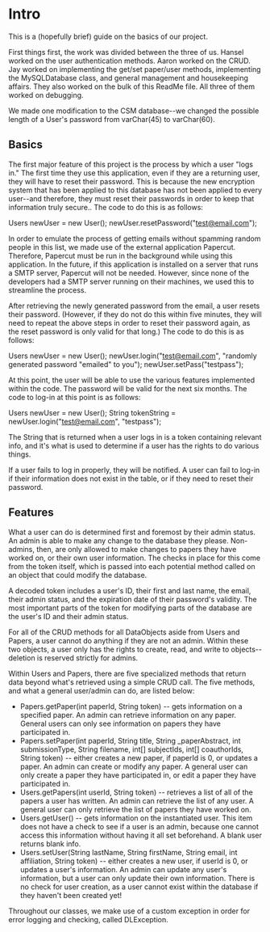 # Intro

This is a (hopefully brief) guide on the basics of our project.

First things first, the work was divided between the three of us. Hansel worked on the user authentication methods. Aaron worked on the CRUD. Jay worked on implementing the get/set paper/user methods, implementing the MySQLDatabase class, and general management and housekeeping affairs. They also worked on the bulk of this ReadMe file. All three of them worked on debugging.

We made one modification to the CSM database--we changed the possible length of a User's password from varChar(45) to varChar(60).

## Basics

The first major feature of this project is the process by which a user "logs in." The first time they use this application, even if they are a returning user, they will have to reset their password. This is because the new encryption system that has been applied to this database has not been applied to every user--and therefore, they must reset their passwords in order to keep that information truly secure.. The code to do this is as follows:

Users newUser = new User();
newUser.resetPassword("test@email.com");

In order to emulate the process of getting emails without spamming random people in this list, we made use of the external application Papercut. Therefore, Papercut must be run in the background while using this application. In the future, if this application is installed on a server that runs a SMTP server, Papercut will not be needed. However, since none of the developers had a SMTP server running on their machines, we used this to streamline the process.

After retrieving the newly generated password from the email, a user resets their password. (However, if they do not do this within five minutes, they will need to repeat the above steps in order to reset their password again, as the reset password is only valid for that long.) The code to do this is as follows:

Users newUser = new User();
newUser.login("test@email.com", "randomly generated password "emailed" to you");
newUser.setPass("testpass");

At this point, the user will be able to use the various features implemented within the code. The password will be valid for the next six months. The code to log-in at this point is as follows:

Users newUser = new User();
String tokenString = newUser.login("test@email.com", "testpass");

The String that is returned when a user logs in is a token containing relevant info, and it's what is used to determine if a user has the rights to do various things.

If a user fails to log in properly, they will be notified. A user can fail to log-in if their information does not exist in the table, or if they need to reset their password.

## Features

What a user can do is determined first and foremost by their admin status. An admin is able to make any change to the database they please. Non-admins, then, are only allowed to make changes to papers they have worked on, or their own user information. The checks in place for this come from the token itself, which is passed into each potential method called on an object that could modify the database. 

A decoded token includes a user's ID, their first and last name, the email, their admin status, and the expiration date of their password's validity. The most important parts of the token for modifying parts of the database are the user's ID and their admin status. 

For all of the CRUD methods for all DataObjects aside from Users and Papers, a user cannot do anything if they are not an admin. Within these two objects, a user only has the rights to create, read, and write to objects--deletion is reserved strictly for admins.

Within Users and Papers, there are five specialized methods that return data beyond what's retrieved using a simple CRUD call. The five methods, and what a general user/admin can do, are listed below:

* Papers.getPaper(int paperId, String token) -- gets information on a specified paper. An admin can retrieve information on any paper. General users can only see information on papers they have participated in.
* Papers.setPaper(int paperId, String title, String _paperAbstract, int submissionType, String filename, int[] subjectIds, int[] coauthorIds, String token) -- either creates a new paper, if paperId is 0, or updates a paper. An admin can create or modify any paper. A general user can only create a paper they have participated in, or edit a paper they have participated in.
* Users.getPapers(int userId, String token) -- retrieves a list of all of the papers a user has written. An admin can retrieve the list of any user. A general user can only retrieve the list of papers they have worked on.
* Users.getUser() -- gets information on the instantiated user. This item does not have a check to see if a user is an admin, because one cannot access this information without having it all set beforehand. A blank user returns blank info.
* Users.setUser(String lastName, String firstName, String email, int affiliation, String token) -- either creates a new user, if userId is 0, or updates a user's information. An admin can update any user's information, but a user can only update their own information. There is no check for user creation, as a user cannot exist within the database if they haven't been created yet!

Throughout our classes, we make use of a custom exception in order for error logging and checking, called DLException. 